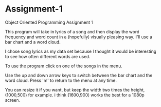 # Assignment-1
Object Oriented Programming Assignment 1

This program will take in lyrics of a song and then display the word frequency and word count in a (hopefully) visually pleasing way.
I'll use a bar chart and a word cloud.

I chose song lyrics as my data set because I thought it would be interesting to see how often different words are used.

To use the program click on one of the songs in the menu.

Use the up and down arrow keys to switch between the bar chart and the word cloud.
Press 'm' to return to the menu at any time.

You can resize it if you want, but keep the width two times the height, (1000,500) for example. i think (1600,900) works the best for a 1080p screen.
